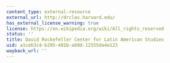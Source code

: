 ```yaml
---
content_type: external-resource
external_url: http://drclas.harvard.edu/
has_external_license_warning: true
license: https://en.wikipedia.org/wiki/All_rights_reserved
status: ''
title: David Rockefeller Center for Latin American Studies
uid: a1ceb3c4-b295-401b-a60d-12555da4e123
wayback_url: ''
---
```

